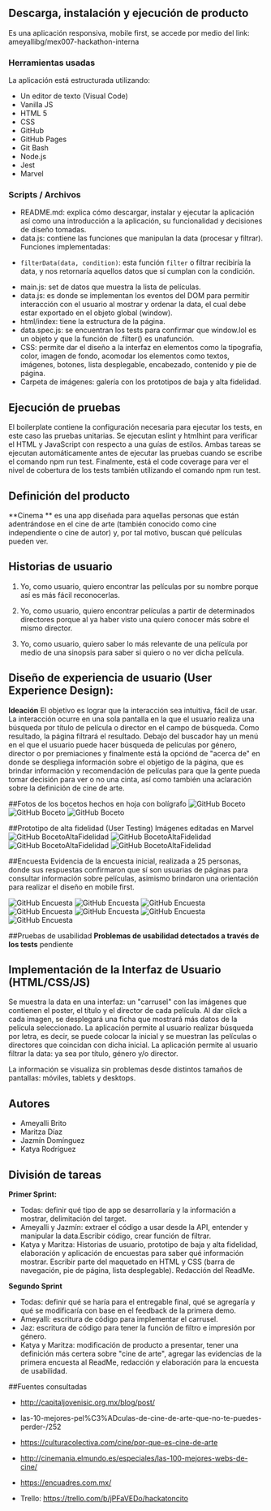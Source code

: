 ## Descarga, instalación y ejecución de producto

Es una aplicación responsiva, mobile first, se accede por medio del link: 
ameyallibg/mex007-hackathon-interna

### Herramientas usadas
La aplicación está estructurada utilizando:
 - Un editor de texto (Visual Code) 
 - Vanilla JS
 - HTML 5
 - CSS
 - GitHub 
 - GitHub Pages 
 - Git Bash 
 - Node.js
 - Jest
 - Marvel

### Scripts / Archivos
- README.md: explica cómo descargar, instalar y ejecutar la aplicación así como una introducción a la aplicación, su funcionalidad y decisiones de diseño tomadas.
- data.js: contiene las funciones que manipulan la data (procesar y filtrar).
Funciones implementadas:
* `filterData(data, condition)`: esta función `filter` o filtrar recibiría la
 data, y nos retornaría aquellos datos que sí cumplan con la condición.
- main.js: set de datos que muestra la lista de películas.
- data.js: es donde se implementan los eventos del DOM para permitir interacción con el usuario al mostrar y ordenar la data, el cual debe estar exportado en el objeto global (window).
- html/index: tiene la estructura de la página.
- data.spec.js: se encuentran los tests para confirmar que window.lol es un objeto y que la función de .filter() es unafunción.
- CSS: permite dar el diseño a la interfaz en elementos como la tipografía, color, imagen de fondo, acomodar los elementos como textos, imágenes, botones, lista desplegable, encabezado, contenido y pie de página.
- Carpeta de imágenes: galería con los prototipos de baja y alta fidelidad.

## Ejecución de pruebas
El boilerplate contiene la configuración necesaria para ejecutar los tests, en este caso las pruebas unitarias.
Se ejecutan eslint y htmlhint para verificar el HTML y JavaScript con respecto a una guías de estilos. Ambas tareas se ejecutan automáticamente antes de ejecutar las pruebas cuando se escribe el comando npm run test. 
Finalmente, está el code coverage para ver el nivel de cobertura de los tests también utilizando el comando npm run test.

## Definición del producto
**Cinema ** es una app diseñada para aquellas personas que están adentrándose en el cine de arte (también conocido como cine independiente o cine de autor) y, por tal motivo, buscan qué películas pueden ver. 
 
## Historias de usuario
1. Yo, como usuario, quiero encontrar las películas por su nombre porque así es más fácil reconocerlas.

2. Yo, como usuario, quiero encontrar películas a partir de determinados directores porque al ya haber visto una quiero conocer más sobre el mismo director.

3. Yo, como usuario, quiero saber lo más relevante de una película por medio de una  sinopsis para saber si quiero o no ver dicha película.
 
## Diseño de experiencia de usuario (User Experience Design):
**Ideación**
El objetivo es lograr que la interacción sea intuitiva, fácil de usar. La interacción ocurre en una sola pantalla en la que el usuario realiza una búsqueda por título de película o director en el campo de búsqueda. Como resultado, la página filtrará el resultado.
Debajo del buscador hay un menú en el que el usuario puede hacer búsqueda de películas por género, director o por premiaciones y finalmente está la opciónd de "acerca de" en donde se despliega información sobre el objetigo de la página, que es brindar información y recomendación de películas para que la gente pueda tomar decisión para ver o no una cinta, así como también una aclaración sobre la definición de cine de arte.

##Fotos de los bocetos hechos en hoja con bolígrafo
![GitHub Boceto](src/prototipos/boceto1.jpg)
![GitHub Boceto](src/prototipos/boceto2.jpg)
![GitHub Boceto](src/prototipos/boceto3.jpg)

##Prototipo de alta fidelidad (User Testing)
Imágenes editadas en Marvel
![GitHub BocetoAltaFidelidad](src/prototipos/altafidelidad1.png)
![GitHub BocetoAltaFidelidad](src/prototipos/altafidelidad2.jpg)
![GitHub BocetoAltaFidelidad](src/prototipos/altafidelidad3.jpg)
![GitHub BocetoAltaFidelidad](src/prototipos/altafidelidad4.jpg)

##Encuesta
Evidencia de la encuesta inicial, realizada a 25 personas, donde sus respuestas confirmaron que sí son usuarias de páginas para consultar información sobre películas, asimismo brindaron una orientación para realizar el diseño en mobile first.

![GitHub Encuesta](src/prototipos/p1.png)
![GitHub Encuesta](src/prototipos/p2.jpg)
![GitHub Encuesta](src/prototipos/p3.jpg)
![GitHub Encuesta](src/prototipos/p4.jpg)
![GitHub Encuesta](src/prototipos/p5.jpg)
![GitHub Encuesta](src/prototipos/p6.jpg)
![GitHub Encuesta](src/prototipos/p7.jpg)

##Pruebas de usabilidad
**Problemas de usabilidad detectados a través de los tests**
pendiente

## Implementación de la Interfaz de Usuario (HTML/CSS/JS)
Se muestra la data en una interfaz: un "carrusel" con las imágenes que contienen el poster, el título y el director de cada película. Al dar click a cada imagen, se desplegará una ficha que mostrará más datos de la película seleccionado.
La aplicación permite al usuario realizar búsqueda por letra, es decir, se puede colocar la inicial y se muestran las películas o directores que coincidan con dicha inicial.
La aplicación permite al usuario filtrar la data: ya sea por título, género y/o director. 

La información se visualiza sin problemas desde distintos tamaños de pantallas: móviles, tablets y desktops.

## Autores
* Ameyalli Brito
* Maritza Díaz 
* Jazmín Domínguez
* Katya Rodríguez

## División de tareas
**Primer Sprint:**
* Todas: definir qué tipo de app se desarrollaría y la información a mostrar, delimitación del target.
* Ameyalli y Jazmín: extraer el código a usar desde la API, entender y manipular la data.Escribir código, crear función de filtrar.
* Katya y Maritza: Historias de usuario, prototipo de baja y alta fidelidad, elaboración y aplicación de encuestas para saber qué información mostrar. Escribir parte del maquetado en HTML y CSS (barra de navegación, pie de página, lista desplegable). Redacción del ReadMe.

**Segundo Sprint**
* Todas: definir qué se haría para el entregable final, qué se agregaría y qué se modificaría con base en el feedback de la primera demo.
* Ameyalli: escritura de código para implementar el carrusel.
* Jaz: escritura de código para tener la función de filtro e impresión por género.
* Katya y Maritza: modificación de producto a presentar, tener una definición más certera sobre "cine de arte", agregar las evidencias de la primera encuesta al ReadMe, redacción y elaboración para la encuesta de usabilidad.

##Fuentes consultadas
* http://capitaljovenisic.org.mx/blog/post/
* las-10-mejores-pel%C3%ADculas-de-cine-de-arte-que-no-te-puedes-perder-/252
* https://culturacolectiva.com/cine/por-que-es-cine-de-arte
* http://cinemania.elmundo.es/especiales/las-100-mejores-webs-de-cine/
* https://encuadres.com.mx/ 

* Trello: https://trello.com/b/jPFaVEDo/hackatoncito 
